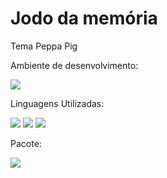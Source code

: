 # Jodo da memória
Tema Peppa Pig

Ambiente de desenvolvimento:

![](https://img.shields.io/badge/Plataforma-VisualStudio-blueviolet)

Linguagens Utilizadas:

![](https://img.shields.io/badge/Linguagem-HTML-orange)
![](https://img.shields.io/badge/Linguagem-CSS-blue)
![](https://img.shields.io/badge/Linguagem-JavaScript-yellow)

Pacote:

![](https://img.shields.io/badge/Pacote-XAMPP-darkorange)
